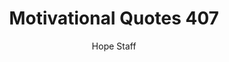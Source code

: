 ---
image: /assets/img/mq/mq_407_callaway.png
title: Motivational Quotes 407
categories:
  - Motivational Quotes
author: Hope Staff
notes: Motivational Quotes 407
embed: >-
  EMBED_GOES_HERE
transcript: >-
  SOME LINES OF TEXT START HERE
---